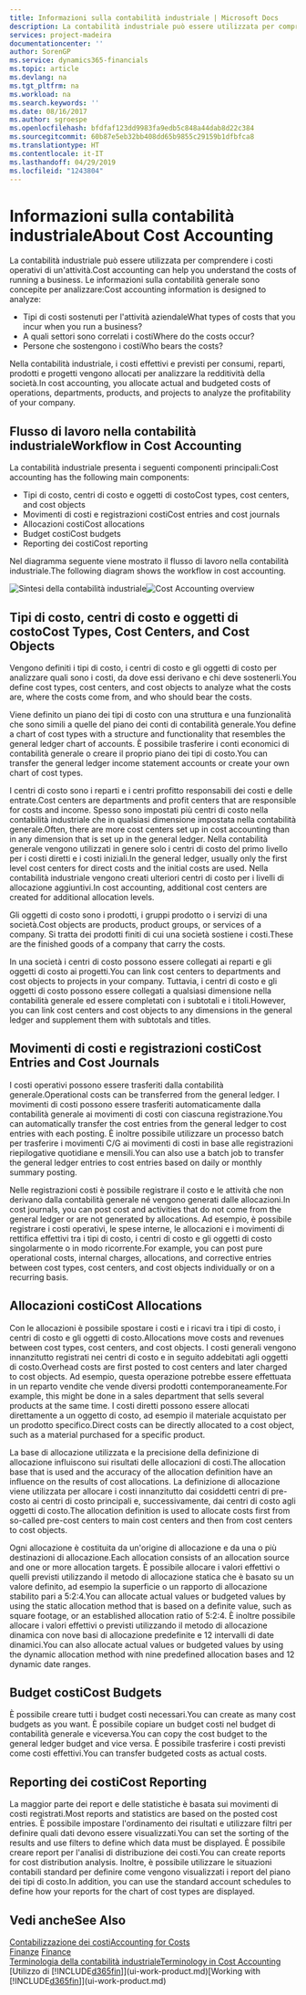 ```yaml
---
title: Informazioni sulla contabilità industriale | Microsoft Docs
description: La contabilità industriale può essere utilizzata per comprendere i costi operativi di un'attività.
services: project-madeira
documentationcenter: ''
author: SorenGP
ms.service: dynamics365-financials
ms.topic: article
ms.devlang: na
ms.tgt_pltfrm: na
ms.workload: na
ms.search.keywords: ''
ms.date: 08/16/2017
ms.author: sgroespe
ms.openlocfilehash: bfdfaf123dd9983fa9edb5c848a44dab8d22c384
ms.sourcegitcommit: 60b87e5eb32bb408dd65b9855c29159b1dfbfca8
ms.translationtype: HT
ms.contentlocale: it-IT
ms.lasthandoff: 04/29/2019
ms.locfileid: "1243804"
---
```

# <a name="about-cost-accounting"></a><span data-ttu-id="a34aa-103">Informazioni sulla contabilità industriale</span><span class="sxs-lookup"><span data-stu-id="a34aa-103">About Cost Accounting</span></span>
<span data-ttu-id="a34aa-104">La contabilità industriale può essere utilizzata per comprendere i costi operativi di un'attività.</span><span class="sxs-lookup"><span data-stu-id="a34aa-104">Cost accounting can help you understand the costs of running a business.</span></span> <span data-ttu-id="a34aa-105">Le informazioni sulla contabilità generale sono concepite per analizzare:</span><span class="sxs-lookup"><span data-stu-id="a34aa-105">Cost accounting information is designed to analyze:</span></span>  

-   <span data-ttu-id="a34aa-106">Tipi di costi sostenuti per l'attività aziendale</span><span class="sxs-lookup"><span data-stu-id="a34aa-106">What types of costs that you incur when you run a business?</span></span>  
-   <span data-ttu-id="a34aa-107">A quali settori sono correlati i costi</span><span class="sxs-lookup"><span data-stu-id="a34aa-107">Where do the costs occur?</span></span>  
-   <span data-ttu-id="a34aa-108">Persone che sostengono i costi</span><span class="sxs-lookup"><span data-stu-id="a34aa-108">Who bears the costs?</span></span>  

<span data-ttu-id="a34aa-109">Nella contabilità industriale, i costi effettivi e previsti per consumi, reparti, prodotti e progetti vengono allocati per analizzare la redditività della società.</span><span class="sxs-lookup"><span data-stu-id="a34aa-109">In cost accounting, you allocate actual and budgeted costs of operations, departments, products, and projects to analyze the profitability of your company.</span></span>  

## <a name="workflow-in-cost-accounting"></a><span data-ttu-id="a34aa-110">Flusso di lavoro nella contabilità industriale</span><span class="sxs-lookup"><span data-stu-id="a34aa-110">Workflow in Cost Accounting</span></span>  
<span data-ttu-id="a34aa-111">La contabilità industriale presenta i seguenti componenti principali:</span><span class="sxs-lookup"><span data-stu-id="a34aa-111">Cost accounting has the following main components:</span></span>  

-   <span data-ttu-id="a34aa-112">Tipi di costo, centri di costo e oggetti di costo</span><span class="sxs-lookup"><span data-stu-id="a34aa-112">Cost types, cost centers, and cost objects</span></span>  
-   <span data-ttu-id="a34aa-113">Movimenti di costi e registrazioni costi</span><span class="sxs-lookup"><span data-stu-id="a34aa-113">Cost entries and cost journals</span></span>  
-   <span data-ttu-id="a34aa-114">Allocazioni costi</span><span class="sxs-lookup"><span data-stu-id="a34aa-114">Cost allocations</span></span>  
-   <span data-ttu-id="a34aa-115">Budget costi</span><span class="sxs-lookup"><span data-stu-id="a34aa-115">Cost budgets</span></span>
-   <span data-ttu-id="a34aa-116">Reporting dei costi</span><span class="sxs-lookup"><span data-stu-id="a34aa-116">Cost reporting</span></span>  

<span data-ttu-id="a34aa-117">Nel diagramma seguente viene mostrato il flusso di lavoro nella contabilità industriale.</span><span class="sxs-lookup"><span data-stu-id="a34aa-117">The following diagram shows the workflow in cost accounting.</span></span>  

<span data-ttu-id="a34aa-118">![Sintesi della contabilità industriale](media/costaccountingoverview.png "CostAccountingOverview")</span><span class="sxs-lookup"><span data-stu-id="a34aa-118">![Cost Accounting overview](media/costaccountingoverview.png "CostAccountingOverview")</span></span>  

## <a name="cost-types-cost-centers-and-cost-objects"></a><span data-ttu-id="a34aa-119">Tipi di costo, centri di costo e oggetti di costo</span><span class="sxs-lookup"><span data-stu-id="a34aa-119">Cost Types, Cost Centers, and Cost Objects</span></span>  
<span data-ttu-id="a34aa-120">Vengono definiti i tipi di costo, i centri di costo e gli oggetti di costo per analizzare quali sono i costi, da dove essi derivano e chi deve sostenerli.</span><span class="sxs-lookup"><span data-stu-id="a34aa-120">You define cost types, cost centers, and cost objects to analyze what the costs are, where the costs come from, and who should bear the costs.</span></span>  

<span data-ttu-id="a34aa-121">Viene definito un piano dei tipi di costo con una struttura e una funzionalità che sono simili a quelle del piano dei conti di contabilità generale.</span><span class="sxs-lookup"><span data-stu-id="a34aa-121">You define a chart of cost types with a structure and functionality that resembles the general ledger chart of accounts.</span></span> <span data-ttu-id="a34aa-122">È possibile trasferire i conti economici di contabilità generale o creare il proprio piano dei tipi di costo.</span><span class="sxs-lookup"><span data-stu-id="a34aa-122">You can transfer the general ledger income statement accounts or create your own chart of cost types.</span></span>  

<span data-ttu-id="a34aa-123">I centri di costo sono i reparti e i centri profitto responsabili dei costi e delle entrate.</span><span class="sxs-lookup"><span data-stu-id="a34aa-123">Cost centers are departments and profit centers that are responsible for costs and income.</span></span> <span data-ttu-id="a34aa-124">Spesso sono impostati più centri di costo nella contabilità industriale che in qualsiasi dimensione impostata nella contabilità generale.</span><span class="sxs-lookup"><span data-stu-id="a34aa-124">Often, there are more cost centers set up in cost accounting than in any dimension that is set up in the general ledger.</span></span> <span data-ttu-id="a34aa-125">Nella contabilità generale vengono utilizzati in genere solo i centri di costo del primo livello per i costi diretti e i costi iniziali.</span><span class="sxs-lookup"><span data-stu-id="a34aa-125">In the general ledger, usually only the first level cost centers for direct costs and the initial costs are used.</span></span> <span data-ttu-id="a34aa-126">Nella contabilità industriale vengono creati ulteriori centri di costo per i livelli di allocazione aggiuntivi.</span><span class="sxs-lookup"><span data-stu-id="a34aa-126">In cost accounting, additional cost centers are created for additional allocation levels.</span></span>  

<span data-ttu-id="a34aa-127">Gli oggetti di costo sono i prodotti, i gruppi prodotto o i servizi di una società.</span><span class="sxs-lookup"><span data-stu-id="a34aa-127">Cost objects are products, product groups, or services of a company.</span></span> <span data-ttu-id="a34aa-128">Si tratta dei prodotti finiti di cui una società sostiene i costi.</span><span class="sxs-lookup"><span data-stu-id="a34aa-128">These are the finished goods of a company that carry the costs.</span></span>  

<span data-ttu-id="a34aa-129">In una società i centri di costo possono essere collegati ai reparti e gli oggetti di costo ai progetti.</span><span class="sxs-lookup"><span data-stu-id="a34aa-129">You can link cost centers to departments and cost objects to projects in your company.</span></span> <span data-ttu-id="a34aa-130">Tuttavia, i centri di costo e gli oggetti di costo possono essere collegati a qualsiasi dimensione nella contabilità generale ed essere completati con i subtotali e i titoli.</span><span class="sxs-lookup"><span data-stu-id="a34aa-130">However, you can link cost centers and cost objects to any dimensions in the general ledger and supplement them with subtotals and titles.</span></span>  

## <a name="cost-entries-and-cost-journals"></a><span data-ttu-id="a34aa-131">Movimenti di costi e registrazioni costi</span><span class="sxs-lookup"><span data-stu-id="a34aa-131">Cost Entries and Cost Journals</span></span>  
<span data-ttu-id="a34aa-132">I costi operativi possono essere trasferiti dalla contabilità generale.</span><span class="sxs-lookup"><span data-stu-id="a34aa-132">Operational costs can be transferred from the general ledger.</span></span> <span data-ttu-id="a34aa-133">I movimenti di costi possono essere trasferiti automaticamente dalla contabilità generale ai movimenti di costi con ciascuna registrazione.</span><span class="sxs-lookup"><span data-stu-id="a34aa-133">You can automatically transfer the cost entries from the general ledger to cost entries with each posting.</span></span> <span data-ttu-id="a34aa-134">È inoltre possibile utilizzare un processo batch per trasferire i movimenti C/G ai movimenti di costi in base alle registrazioni riepilogative quotidiane e mensili.</span><span class="sxs-lookup"><span data-stu-id="a34aa-134">You can also use a batch job to transfer the general ledger entries to cost entries based on daily or monthly summary posting.</span></span>  

<span data-ttu-id="a34aa-135">Nelle registrazioni costi è possibile registrare il costo e le attività che non derivano dalla contabilità generale né vengono generati dalle allocazioni.</span><span class="sxs-lookup"><span data-stu-id="a34aa-135">In cost journals, you can post cost and activities that do not come from the general ledger or are not generated by allocations.</span></span> <span data-ttu-id="a34aa-136">Ad esempio, è possibile registrare i costi operativi, le spese interne, le allocazioni e i movimenti di rettifica effettivi tra i tipi di costo, i centri di costo e gli oggetti di costo singolarmente o in modo ricorrente.</span><span class="sxs-lookup"><span data-stu-id="a34aa-136">For example, you can post pure operational costs, internal charges, allocations, and corrective entries between cost types, cost centers, and cost objects individually or on a recurring basis.</span></span>  

## <a name="cost-allocations"></a><span data-ttu-id="a34aa-137">Allocazioni costi</span><span class="sxs-lookup"><span data-stu-id="a34aa-137">Cost Allocations</span></span>  
<span data-ttu-id="a34aa-138">Con le allocazioni è possibile spostare i costi e i ricavi tra i tipi di costo, i centri di costo e gli oggetti di costo.</span><span class="sxs-lookup"><span data-stu-id="a34aa-138">Allocations move costs and revenues between cost types, cost centers, and cost objects.</span></span> <span data-ttu-id="a34aa-139">I costi generali vengono innanzitutto registrati nei centri di costo e in seguito addebitati agli oggetti di costo.</span><span class="sxs-lookup"><span data-stu-id="a34aa-139">Overhead costs are first posted to cost centers and later charged to cost objects.</span></span> <span data-ttu-id="a34aa-140">Ad esempio, questa operazione potrebbe essere effettuata in un reparto vendite che vende diversi prodotti contemporaneamente.</span><span class="sxs-lookup"><span data-stu-id="a34aa-140">For example, this might be done in a sales department that sells several products at the same time.</span></span> <span data-ttu-id="a34aa-141">I costi diretti possono essere allocati direttamente a un oggetto di costo, ad esempio il materiale acquistato per un prodotto specifico.</span><span class="sxs-lookup"><span data-stu-id="a34aa-141">Direct costs can be directly allocated to a cost object, such as a material purchased for a specific product.</span></span>  

<span data-ttu-id="a34aa-142">La base di allocazione utilizzata e la precisione della definizione di allocazione influiscono sui risultati delle allocazioni di costi.</span><span class="sxs-lookup"><span data-stu-id="a34aa-142">The allocation base that is used and the accuracy of the allocation definition have an influence on the results of cost allocations.</span></span> <span data-ttu-id="a34aa-143">La definizione di allocazione viene utilizzata per allocare i costi innanzitutto dai cosiddetti centri di pre-costo ai centri di costo principali e, successivamente, dai centri di costo agli oggetti di costo.</span><span class="sxs-lookup"><span data-stu-id="a34aa-143">The allocation definition is used to allocate costs first from so-called pre-cost centers to main cost centers and then from cost centers to cost objects.</span></span>  

<span data-ttu-id="a34aa-144">Ogni allocazione è costituita da un'origine di allocazione e da una o più destinazioni di allocazione.</span><span class="sxs-lookup"><span data-stu-id="a34aa-144">Each allocation consists of an allocation source and one or more allocation targets.</span></span> <span data-ttu-id="a34aa-145">È possibile allocare i valori effettivi o quelli previsti utilizzando il metodo di allocazione statica che è basato su un valore definito, ad esempio la superficie o un rapporto di allocazione stabilito pari a 5:2:4.</span><span class="sxs-lookup"><span data-stu-id="a34aa-145">You can allocate actual values or budgeted values by using the static allocation method that is based on a definite value, such as square footage, or an established allocation ratio of 5:2:4.</span></span> <span data-ttu-id="a34aa-146">È inoltre possibile allocare i valori effettivi o previsti utilizzando il metodo di allocazione dinamica con nove basi di allocazione predefinite e 12 intervalli di date dinamici.</span><span class="sxs-lookup"><span data-stu-id="a34aa-146">You can also allocate actual values or budgeted values by using the dynamic allocation method with nine predefined allocation bases and 12 dynamic date ranges.</span></span>  

## <a name="cost-budgets"></a><span data-ttu-id="a34aa-147">Budget costi</span><span class="sxs-lookup"><span data-stu-id="a34aa-147">Cost Budgets</span></span>  
<span data-ttu-id="a34aa-148">È possibile creare tutti i budget costi necessari.</span><span class="sxs-lookup"><span data-stu-id="a34aa-148">You can create as many cost budgets as you want.</span></span> <span data-ttu-id="a34aa-149">È possibile copiare un budget costi nel budget di contabilità generale e viceversa.</span><span class="sxs-lookup"><span data-stu-id="a34aa-149">You can copy the cost budget to the general ledger budget and vice versa.</span></span> <span data-ttu-id="a34aa-150">È possibile trasferire i costi previsti come costi effettivi.</span><span class="sxs-lookup"><span data-stu-id="a34aa-150">You can transfer budgeted costs as actual costs.</span></span>  

## <a name="cost-reporting"></a><span data-ttu-id="a34aa-151">Reporting dei costi</span><span class="sxs-lookup"><span data-stu-id="a34aa-151">Cost Reporting</span></span>  
<span data-ttu-id="a34aa-152">La maggior parte dei report e delle statistiche è basata sui movimenti di costi registrati.</span><span class="sxs-lookup"><span data-stu-id="a34aa-152">Most reports and statistics are based on the posted cost entries.</span></span> <span data-ttu-id="a34aa-153">È possibile impostare l'ordinamento dei risultati e utilizzare filtri per definire quali dati devono essere visualizzati.</span><span class="sxs-lookup"><span data-stu-id="a34aa-153">You can set the sorting of the results and use filters to define which data must be displayed.</span></span> <span data-ttu-id="a34aa-154">È possibile creare report per l'analisi di distribuzione dei costi.</span><span class="sxs-lookup"><span data-stu-id="a34aa-154">You can create reports for cost distribution analysis.</span></span> <span data-ttu-id="a34aa-155">Inoltre, è possibile utilizzare le situazioni contabili standard per definire come vengono visualizzati i report del piano dei tipi di costo.</span><span class="sxs-lookup"><span data-stu-id="a34aa-155">In addition, you can use the standard account schedules to define how your reports for the chart of cost types are displayed.</span></span>  

## <a name="see-also"></a><span data-ttu-id="a34aa-156">Vedi anche</span><span class="sxs-lookup"><span data-stu-id="a34aa-156">See Also</span></span>  
 [<span data-ttu-id="a34aa-157">Contabilizzazione dei costi</span><span class="sxs-lookup"><span data-stu-id="a34aa-157">Accounting for Costs</span></span>](finance-manage-cost-accounting.md)  
 <span data-ttu-id="a34aa-158">[Finanze](finance.md) </span><span class="sxs-lookup"><span data-stu-id="a34aa-158">[Finance](finance.md) </span></span>  
 [<span data-ttu-id="a34aa-159">Terminologia della contabilità industriale</span><span class="sxs-lookup"><span data-stu-id="a34aa-159">Terminology in Cost Accounting</span></span>](finance-terminology-in-cost-accounting.md)  
 <span data-ttu-id="a34aa-160">[Utilizzo di [!INCLUDE[d365fin](includes/d365fin_md.md)]](ui-work-product.md)</span><span class="sxs-lookup"><span data-stu-id="a34aa-160">[Working with [!INCLUDE[d365fin](includes/d365fin_md.md)]](ui-work-product.md)</span></span>
